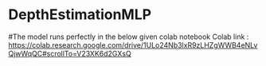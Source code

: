 # DepthEstimationMLP
#The model runs perfectly in the below given colab notebook
Colab link : https://colab.research.google.com/drive/1ULo24Nb3lxR9zLHZgWWB4eNLvQjwWqQC#scrollTo=V23XK6d2GXsQ

